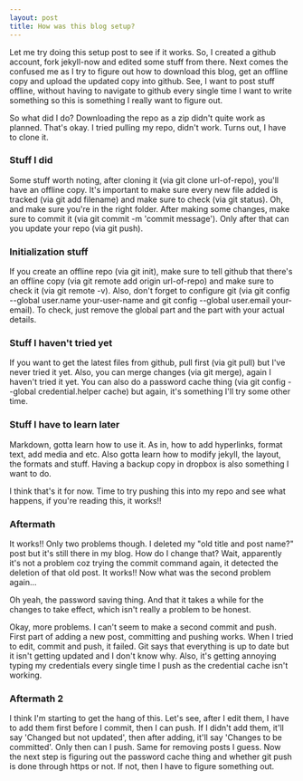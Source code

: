 ```yaml
---
layout: post
title: How was this blog setup?
---
```


Let me try doing this setup post to see if it works. So, I created a github account, fork jekyll-now and edited some stuff from there. Next comes the confused me as I try to figure out how to download this blog, get an offline copy and upload the updated copy into github. See, I want to post stuff offline, without having to navigate to github every single time I want to write something so this is something I really want to figure out.

So what did I do? Downloading the repo as a zip didn't quite work as planned. That's okay. I tried pulling my repo, didn't work. Turns out, I have to clone it.

### Stuff I did

Some stuff worth noting, after cloning it (via git clone url-of-repo), you'll have an offline copy. It's important to make sure every new file added is tracked (via git add filename) and make sure to check (via git status). Oh, and make sure you're in the right folder. After making some changes, make sure to commit it (via git commit -m 'commit message'). Only after that can you update your repo (via git push).

### Initialization stuff

If you create an offline repo (via git init), make sure to tell github that there's an offline copy (via git remote add origin url-of-repo) and make sure to check it (via git remote -v). Also, don't forget to configure git (via git config --global user.name your-user-name and git config --global user.email your-email). To check, just remove the global part and the part with your actual details.

### Stuff I haven't tried yet

If you want to get the latest files from github, pull first (via git pull) but I've never tried it yet. Also, you can merge changes (via git merge), again I haven't tried it yet. You can also do a password cache thing (via git config --global credential.helper cache) but again, it's something I'll try some other time.

### Stuff I have to learn later

Markdown, gotta learn how to use it. As in, how to add hyperlinks, format text, add media and etc. Also gotta learn how to modify jekyll, the layout, the formats and stuff. Having a backup copy in dropbox is also something I want to do.

I think that's it for now. Time to try pushing this into my repo and see what happens, if you're reading this, it works!!

### Aftermath

It works!! Only two problems though. I deleted my "old title and post name?" post but it's still there in my blog. How do I change that? Wait, apparently it's not a problem coz trying the commit command again, it detected the deletion of that old post. It works!! Now what was the second problem again...

Oh yeah, the password saving thing. And that it takes a while for the changes to take effect, which isn't really a problem to be honest.

Okay, more problems. I can't seem to make a second commit and push. First part of adding a new post, committing and pushing works. When I tried to edit, commit and push, it failed. Git says that everything is up to date but it isn't getting updated and I don't know why. Also, it's getting annoying typing my credentials every single time I push as the credential cache isn't working.

### Aftermath 2

I think I'm starting to get the hang of this. Let's see, after I edit them, I have to add them first before I commit, then I can push. If I didn't add them, it'll say 'Changed but not updated', then after adding, it'll say 'Changes to be committed'. Only then can I push. Same for removing posts I guess. Now the next step is figuring out the password cache thing and whether git push is done through https or not. If not, then I have to figure something out.